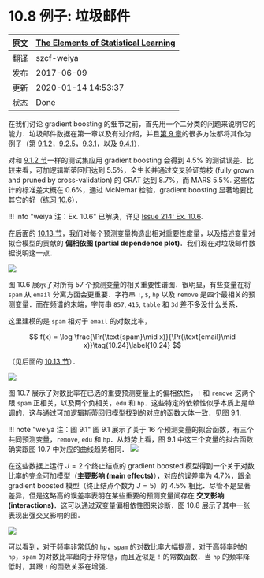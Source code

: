 # 10.8 例子: 垃圾邮件

| 原文   | [The Elements of Statistical Learning](https://web.stanford.edu/~hastie/ElemStatLearn/printings/ESLII_print12.pdf) |
| ---- | ---------------------------------------- |
| 翻译   | szcf-weiya                               |
| 发布 | 2017-06-09 |
|更新|2020-01-14 14:53:37|
|状态|Done|

在我们讨论 gradient boosting 的细节之前，首先用一个二分类的问题来说明它的能力．垃圾邮件数据在第一章以及有过介绍，并且[第 9 章](/09-Additive-Models-Trees-and-Related-Methods/9.0-Introduction/index.html)的很多方法都将其作为例子（第 [9.1.2](/09-Additive-Models-Trees-and-Related-Methods/9.1-Generalized-Additive-Models/index.html#_3)，[9.2.5](/09-Additive-Models-Trees-and-Related-Methods/9.2-Tree-Based-Methods/index.html#_14)，[9.3.1](/09-Additive-Models-Trees-and-Related-Methods/9.3-PRIM/index.html#_1)，以及 [9.4.1](/09-Additive-Models-Trees-and-Related-Methods/9.4-MARS/index.html#_1)）．

对和 [9.1.2 节](/09-Additive-Models-Trees-and-Related-Methods/9.1-Generalized-Additive-Models/index.html#_3)一样的测试集应用 gradient boosting 会得到 4.5% 的测试误差．比较来看，可加逻辑斯蒂回归达到 5.5%，全生长并通过交叉验证剪枝 (fully grown and pruned by cross-validation) 的 CRAT 达到 8.7%，而 MARS 5.5%. 这些估计的标准差大概在 0.6%，通过 McNemar 检验，gradient boosting 显著地要比其它的好（[练习 10.6](https://github.com/szcf-weiya/ESL-CN/issues/214)）．

!!! info "weiya 注：Ex. 10.6"
    已解决，详见 [Issue 214: Ex. 10.6](https://github.com/szcf-weiya/ESL-CN/issues/214).

在后面的 [10.13 节](/10-Boosting-and-Additive-Trees/10.13-Interpretation/index.html)，我们对每个预测变量构造出相对重要性度量，以及描述变量对拟合模型的贡献的 **偏相依图 (partial dependence plot)**．我们现在对垃圾邮件数据说明这一点．

![](../img/10/fig10.6.png)

图 10.6 展示了对所有 57 个预测变量的相关重要性谱图．很明显，有些变量在将 `spam` 从 `email` 分离方面会更重要．字符串 `!`, `$`, `hp` 以及 `remove` 是四个最相关的预测变量．而在频谱的末端，字符串 `857`, `415`, `table` 和 `3d` 差不多没什么关系．

这里建模的是 `spam` 相对于 `email` 的对数比率，

$$
f(x) = \log \frac{\Pr(\text{spam}\mid x)}{\Pr(\text{email}\mid x)}\tag{10.24}\label{10.24}
$$

（见后面的 [10.13 节](/10-Boosting-and-Additive-Trees/10.13-Interpretation/index.html)）．

![](../img/10/fig10.7.png)

图 10.7 展示了对数比率在已选的重要预测变量上的偏相依性，`!` 和 `remove` 这两个跟 `spam` 正相关，以及两个负相关，`edu` 和 `hp`．这些特定的依赖性似乎本质上是单调的．这与通过可加逻辑斯蒂回归模型找到的对应的函数大体一致．见图 9.1.

!!! note "weiya 注：图 9.1"
    图 9.1 展示了关于 16 个预测变量的拟合函数，有三个共同预测变量，`remove`, `edu` 和 `hp`．从趋势上看，图 9.1 中这三个变量的拟合函数确实跟图 10.7 中对应的曲线趋势相同．
    ![](../img/09/fig9.1.png)
    

在这些数据上运行 $J=2$ 个终止结点的 gradient boosted 模型得到一个关于对数比率的完全可加模型（**主要影响 (main effects)**），对应的误差率为 4.7%，跟全 gradient boosted 模型（终止结点个数为 $J=5$）的 4.5% 相比．尽管不是显著差异，但是这略高的误差率表明在某些重要的预测变量间存在 **交叉影响 (interactions)**．这可以通过双变量偏相依性图来诊断．图 10.8 展示了其中一张表现出强交叉影响的图．

![](../img/10/fig10.8.png)

可以看到，对于频率非常低的 `hp`，`spam` 的对数比率大幅提高．对于高频率时的 `hp`，`spam` 的对数比率趋向于非常低，而且近似是 `!` 的常数函数．当 `hp` 的频率降低时，其跟 `!` 的函数关系在增强． 
